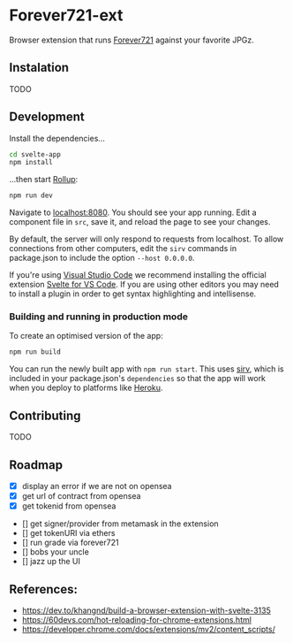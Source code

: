 # Forever721-ext

Browser extension that runs [Forever721](https://github.com/startupdotdev/forever721) against your favorite JPGz.

## Instalation

TODO

## Development

Install the dependencies...

```bash
cd svelte-app
npm install
```

...then start [Rollup](https://rollupjs.org):

```bash
npm run dev
```

Navigate to [localhost:8080](http://localhost:8080). You should see your app running. Edit a component file in `src`, save it, and reload the page to see your changes.

By default, the server will only respond to requests from localhost. To allow connections from other computers, edit the `sirv` commands in package.json to include the option `--host 0.0.0.0`.

If you're using [Visual Studio Code](https://code.visualstudio.com/) we recommend installing the official extension [Svelte for VS Code](https://marketplace.visualstudio.com/items?itemName=svelte.svelte-vscode). If you are using other editors you may need to install a plugin in order to get syntax highlighting and intellisense.

### Building and running in production mode

To create an optimised version of the app:

```bash
npm run build
```

You can run the newly built app with `npm run start`. This uses [sirv](https://github.com/lukeed/sirv), which is included in your package.json's `dependencies` so that the app will work when you deploy to platforms like [Heroku](https://heroku.com).

## Contributing

TODO

## Roadmap

- [x] display an error if we are not on opensea
- [x] get url of contract from opensea
- [x] get tokenid from opensea
- [] get signer/provider from metamask in the extension
- [] get tokenURI via ethers
- [] run grade via forever721
- [] bobs your uncle
- [] jazz up the UI

## References:

- https://dev.to/khangnd/build-a-browser-extension-with-svelte-3135
- https://60devs.com/hot-reloading-for-chrome-extensions.html
- https://developer.chrome.com/docs/extensions/mv2/content_scripts/
